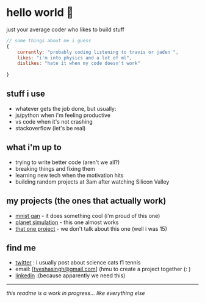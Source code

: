 # hello world 🍉 

just your average coder who likes to build stuff

```javascript
// some things about me i guess
{
    currently: "probably coding listening to travis or jaden ",
    likes: "i'm into physics and a lot of ml",
    dislikes: "hate it when my code doesn't work" 
    
}
```

## stuff i use
* whatever gets the job done, but usually:
* js/python when i'm feeling productive
* vs code when it's not crashing
* stackoverflow (let's be real)

## what i'm up to
* trying to write better code (aren't we all?)
* breaking things and fixing them
* learning new tech when the motivation hits
* building random projects at 3am after watching Silicon Valley

## my projects (the ones that actually work)
* [mnist gan](https://github.com/tveshas/mnist-gan) - it does something cool (i'm proud of this one)
* [planet simulation](https://github.com/tveshas/planet-stimulation) - this one almost works
* [that one project](https://github.com/tveshas/discord-reminder-bot) - we don't talk about this one (well i was 15)


## find me
* [twitter](https://x.com/tensorflawed) : i usually post about science cats f1 tennis
* email: [tveshasingh@gmail.com] (hmu to create a project together (: )
* [linkedin](https://www.linkedin.com/in/tvesha-singh/) :(because apparently we need this)

---
*this readme is a work in progress... like everything else*
